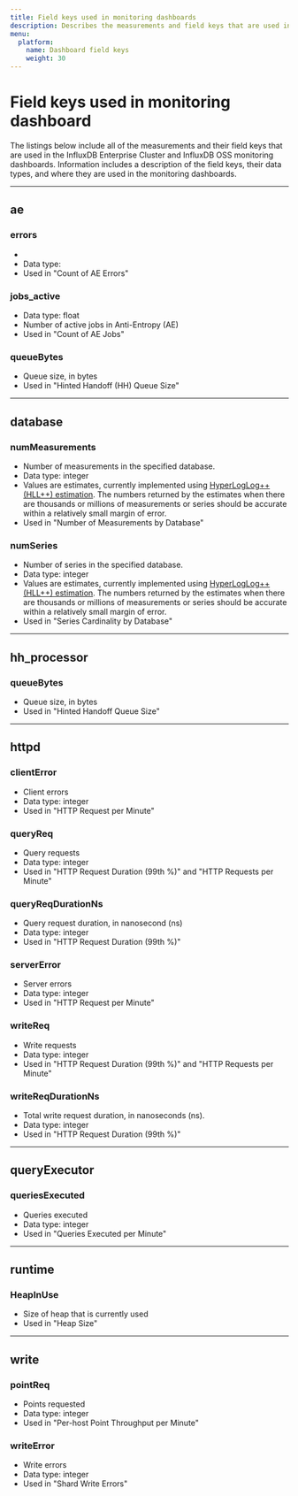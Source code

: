```yaml
---
title: Field keys used in monitoring dashboards
description: Describes the measurements and field keys that are used in the InfluxDb OSS and InfluxDB Enterprise monitoring dashboards.
menu:
  platform:
    name: Dashboard field keys
    weight: 30
---
```







# Field keys used in monitoring dashboard

The listings below include all of the measurements and their field keys that are used in the InfluxDB Enterprise Cluster and InfluxDB OSS monitoring dashboards. Information includes a description of the field keys, their data types, and where they are used in the monitoring dashboards.



-----

## ae

### errors

*
* Data type:
* Used in "Count of AE Errors"

### jobs_active

* Data type: float
* Number of active jobs in Anti-Entropy (AE)
* Used in "Count of AE Jobs"

### queueBytes

* Queue size, in bytes
* Used in "Hinted Handoff (HH) Queue Size"

____

## database

### numMeasurements

* Number of measurements in the specified database.
* Data type: integer
* Values are estimates, currently implemented using [HyperLogLog++ (HLL++) estimation](https://github.com/influxdata/influxdb/blob/master/pkg/estimator/hll/hll.go). The numbers returned by the estimates when there are thousands or millions of measurements or series should be accurate within a relatively small margin of error.
* Used in "Number of Measurements by Database"

### numSeries

* Number of series in the specified database.
* Data type: integer
* Values are estimates, currently implemented using [HyperLogLog++ (HLL++) estimation](https://github.com/influxdata/influxdb/blob/master/pkg/estimator/hll/hll.go). The numbers returned by the estimates when there are thousands or millions of measurements or series should be accurate within a relatively small margin of error.
* Used in "Series Cardinality by Database"

____

## hh_processor

### queueBytes

* Queue size, in bytes
* Used in "Hinted Handoff Queue Size"



_____

## httpd

### clientError

- Client errors
- Data type: integer
- Used in "HTTP Request per Minute"

### queryReq

* Query requests
* Data type: integer
* Used in "HTTP Request Duration (99th %)" and "HTTP Requests per Minute"

### queryReqDurationNs

* Query request duration, in nanosecond (ns)
* Data type: integer
* Used in "HTTP Request Duration (99th %)"

### serverError

* Server errors
* Data type: integer
* Used in "HTTP Request per Minute"

### writeReq

* Write requests
* Data type: integer
* Used in "HTTP Request Duration (99th %)" and "HTTP Requests per Minute"

### writeReqDurationNs

* Total write request duration, in nanoseconds (ns).
* Data type: integer
* Used in "HTTP Request Duration (99th %)"

-----

## queryExecutor

### queriesExecuted

* Queries executed
* Data type: integer
* Used in "Queries Executed per Minute"

-----

## runtime

### HeapInUse

* Size of heap that is currently used
* Used in "Heap Size"

-----

## write

### pointReq

* Points requested
* Data type: integer
* Used in "Per-host Point Throughput per Minute"

### writeError

* Write errors
* Data type: integer
* Used in "Shard Write Errors"

